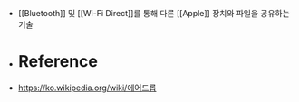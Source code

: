 - [[Bluetooth]] 및 [[Wi-Fi Direct]]를 통해 다른 [[Apple]] 장치와 파일을 공유하는 기술
- # Reference
- https://ko.wikipedia.org/wiki/에어드롭